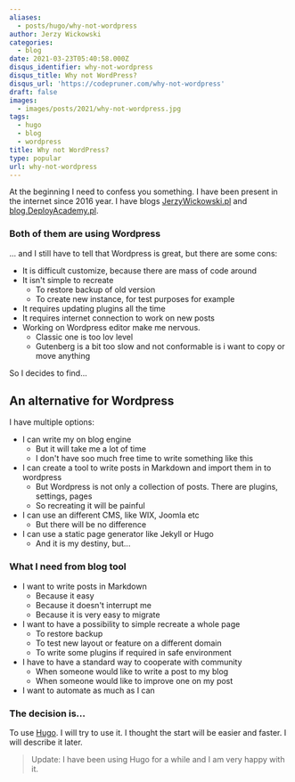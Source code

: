 ```yaml
---
aliases:
  - posts/hugo/why-not-wordpress
author: Jerzy Wickowski
categories:
  - blog
date: 2021-03-23T05:40:58.000Z
disqus_identifier: why-not-wordpress
disqus_title: Why not WordPress?
disqus_url: 'https://codepruner.com/why-not-wordpress'
draft: false
images:
  - images/posts/2021/why-not-wordpress.jpg
tags:
  - hugo
  - blog
  - wordpress
title: Why not WordPress?
type: popular
url: why-not-wordpress
---
```


At the beginning I need to confess you something.
I have been present in the internet since 2016 year. I have blogs [JerzyWickowski.pl](https://jerzywickowski.pl) and [blog.DeployAcademy.pl](https://blog.deployacademy.pl/). 

### Both of them are using Wordpress
... and I still have to tell that Wordpress is great, but there are some cons:
 * It is difficult customize, because there are mass of code around
 * It isn't simple to recreate
   * To restore backup of old version
   * To create new instance, for test purposes for example
 * It requires updating plugins all the time
 * It requires internet connection to work on new posts
 * Working on Wordpress editor make me nervous. 
   * Classic one is too lov level
   * Gutenberg is a bit too slow and not conformable is i want to copy or move anything

So I decides to find... 

## An alternative for Wordpress
I have multiple options:
* I can write my on blog engine
  * But it will take me a lot of time
  * I don't have soo much free time to write something like this
* I can create a tool to write posts in Markdown and import them in to wordpress
  * But Wordpress is not only a collection of posts. There are plugins, settings, pages
  * So recreating it will be painful
* I can use an different CMS, like WIX, Joomla etc
  * But there will be no difference
* I can use a static page generator like Jekyll or Hugo
  * And it is my destiny, but...

### What I need from blog tool
* I want to write posts in Markdown
  * Because it easy
  * Because it doesn't interrupt me
  * Because it is very easy to migrate
* I want to have a possibility to simple recreate a whole page
  * To restore backup
  * To test new layout or feature on a different domain
  * To write some plugins if required in safe environment
* I have to have a standard way to cooperate with community 
  * When someone would like to write a post to my blog
  * When someone would like to improve one on my post
* I want to automate as much as I can

### The decision is...
To use [Hugo](https://gohugo.io/). I will try to use it. I thought the start will be easier and faster. I will describe it later.

> Update: I have been using Hugo for a while and I am very happy with it.

